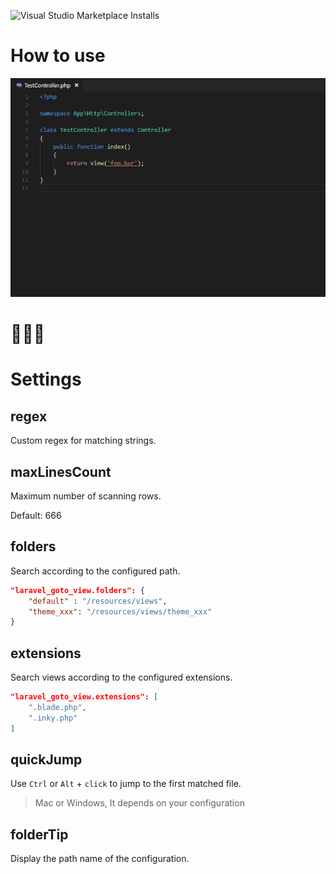 ![Visual Studio Marketplace Installs](https://img.shields.io/visual-studio-marketplace/i/codingyu.laravel-goto-view)

# How to use

![How to use](images/use.gif)

# 🚀🚀🚀

# Settings

## regex

Custom regex for matching strings.

## maxLinesCount

Maximum number of scanning rows.

Default: 666

## folders

Search according to the configured path.

```json
"laravel_goto_view.folders": {
    "default" : "/resources/views",
    "theme_xxx": "/resources/views/theme_xxx"
}
```

## extensions

Search views according to the configured extensions.

```json
"laravel_goto_view.extensions": [
    ".blade.php",
    ".inky.php"
]
```

## quickJump

Use `Ctrl` or `Alt` + `click` to jump to the first matched file.

> Mac or Windows, It depends on your configuration

## folderTip

Display the path name of the configuration.
